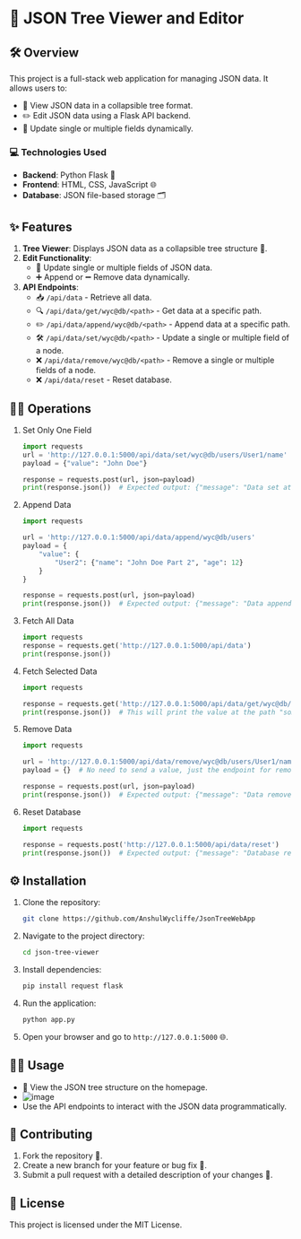 
# 🌳 JSON Tree Viewer and Editor

## 🛠️ Overview
This project is a full-stack web application for managing JSON data. It allows users to:
- 📜 View JSON data in a collapsible tree format.
- ✏️ Edit JSON data using a Flask API backend.
- 🔄 Update single or multiple fields dynamically.

### 💻 Technologies Used
- **Backend**: Python Flask 🐍
- **Frontend**: HTML, CSS, JavaScript 🌐
- **Database**: JSON file-based storage 🗂️

## ✨ Features
1. **Tree Viewer**: Displays JSON data as a collapsible tree structure 🌲.
2. **Edit Functionality**:
   - 📝 Update single or multiple fields of JSON data.
   - ➕ Append or ➖ Remove data dynamically.
3. **API Endpoints**:
   - 📥 `/api/data` - Retrieve all data.
   - 🔍 `/api/data/get/wyc@db/<path>` - Get data at a specific path.
   - ✏️ `/api/data/append/wyc@db/<path>` - Append data at a specific path.
   - 🛠️ `/api/data/set/wyc@db/<path>` - Update a single or multiple field of a node.
   - ❌ `/api/data/remove/wyc@db/<path>` - Remove a single or multiple fields of a node.
   - ❌ `/api/data/reset` - Reset database.

## 🧑‍💻 Operations
1. Set Only One Field
   ```python
   import requests
   url = 'http://127.0.0.1:5000/api/data/set/wyc@db/users/User1/name'
   payload = {"value": "John Doe"}

   response = requests.post(url, json=payload)
   print(response.json())  # Expected output: {"message": "Data set at some/key!"}
   ```
2. Append Data
   ```python
   import requests

   url = 'http://127.0.0.1:5000/api/data/append/wyc@db/users'
   payload = {
       "value": {
           "User2": {"name": "John Doe Part 2", "age": 12}
       }
   }

   response = requests.post(url, json=payload)
   print(response.json())  # Expected output: {"message": "Data appended at some/users!"}
   ```
3. Fetch All Data
   ```python
   import requests
   response = requests.get('http://127.0.0.1:5000/api/data')
   print(response.json())
   ```
4. Fetch Selected Data
   ```python
   import requests

   response = requests.get('http://127.0.0.1:5000/api/data/get/wyc@db/users/User1')
   print(response.json())  # This will print the value at the path "some/key"
   ```

5. Remove Data
   ```python
   import requests

   url = 'http://127.0.0.1:5000/api/data/remove/wyc@db/users/User1/name'  # Provide the correct path for the selected field or node
   payload = {}  # No need to send a value, just the endpoint for removal

   response = requests.post(url, json=payload)
   print(response.json())  # Expected output: {"message": "Data removed from some/key!"}
   ```

6. Reset Database
   ```python
   import requests

   response = requests.post('http://127.0.0.1:5000/api/data/reset')
   print(response.json())  # Expected output: {"message": "Database reset!"}
   ```

## ⚙️ Installation
1. Clone the repository:
   ```bash
   git clone https://github.com/AnshulWycliffe/JsonTreeWebApp
   ```
2. Navigate to the project directory:
   ```bash
   cd json-tree-viewer
   ```
3. Install dependencies:
   ```python
   pip install request flask
   ```
4. Run the application:
   ```python
   python app.py
   ```
5. Open your browser and go to `http://127.0.0.1:5000` 🌐.

## 🧑‍💻 Usage
- 🌳 View the JSON tree structure on the homepage.
- ![image](https://github.com/user-attachments/assets/4566ab72-8b71-4644-b36c-bb0ba4e026ca)
- Use the API endpoints to interact with the JSON data programmatically.

## 🤝 Contributing
1. Fork the repository 🍴.
2. Create a new branch for your feature or bug fix 🌿.
3. Submit a pull request with a detailed description of your changes 🔄.

## 📜 License
This project is licensed under the MIT License.
